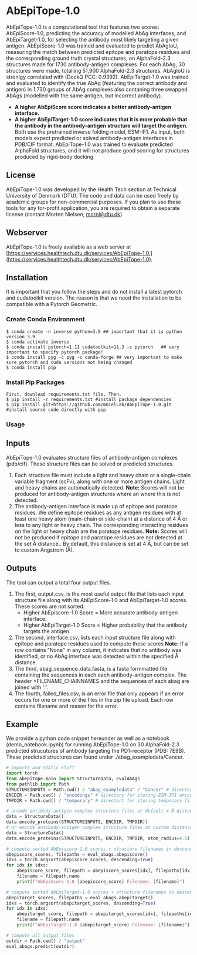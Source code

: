 # AbEpiTope-1.0
AbEpiTope-1.0 is a computational tool that features two scores: AbEpiScore-1.0, predicting the accuracy of modelled AbAg interfaces, and AbEpiTarget-1.0, for selecting the antibody most likely targeting a given antigen. AbEpiScore-1.0 was trained and evaluated to predict AbAgIoU, measuring the match between predicted epitope and paratope residues and the corresponding ground truth crystal structures, on AlphaFold-2.3 structures made for 1730 antibody-antigen complexes. For each AbAg, 30 structures were made, totalling 51,900 AlphaFold-2.3 structures. AbAgIoU is stronlgy correlated with (DockQ PCC: 0.9392). AbEpiTarget-1.0 was trained and evaluated to identify the true AbAg (featuring the correct antibody and antigen) in 1,730 groups of AbAg complexes also contaning three swapped AbAgs (modelled with the same antigen, but incorrect antibody). 
* **A higher AbEpiScore score indicates a better antibody-antigen interface.**
* **A higher AbEpiTarget-1.0 score indicates that it is more probable that the antibody in the antibody-antigen structure will target the antigen.** 
Both use the pretrained inverse folding model, ESM-IF1. As input, both models expect predicted or solved antibody-antigen interfaces in PDB/CIF format. AbEpiTope-1.0 was trained to evaluate predicted AlphaFold structures, and it will not produce good scoring for structures produced by rigid-body docking.
## License
AbEpiTope-1.0 was developed by the Health Tech section at Technical University of Denmark (DTU). The code and data can be used freely by academic groups for non-commercial purposes. If you plan to use these tools for any for-profit application, you are required to obtain a separate license (contact Morten Nielsen, morni@dtu.dk).

## Webserver
AbEpiTope-1.0 is freely available as a web server at [https://services.healthtech.dtu.dk/services/AbEpiTope-1.0.](https://services.healthtech.dtu.dk/services/AbEpiTope-1.0). 

## Installation 
It is important that you follow the steps and do not install a latest pytorch and cudatoolkit version. 
The reason is that we need the installation to be compatible with a Pytorch Geometric.

### Create Conda Environment
```
$ conda create -n inverse python=3.9 ## important that it is python version 3.9
$ conda activate inverse
$ conda install pytorch=1.11 cudatoolkit=11.3 -c pytorch   ## very important to specify pytorch package!
$ conda install pyg -c pyg -c conda-forge ## very important to make sure pytorch and cuda versions not being changed
$ conda install pip
```
### Install Pip Packages 
```
First, download requirements.txt file. Then,
$ pip install -r requirements.txt #install package dependencies
$ pip install git+https://github.com/mnielLab/AbEpiTope-1.0.git #install source code directly with pip
```
### Usage 



## Inputs 
AbEpiTope-1.0 evaluates structure files of antibody-antigen complexes (pdb/cif). These structure files can be solved or predicted structures.
1. Each structure file must include a light and heavy chain or a single-chain variable fragment (scFv), along with one or more antigen chains. Light and heavy chains are automatically detected. **Note:** Scores will not be produced for antibody-antigen structures where an where this is not detected. 
2. The antibody-antigen interface is made up of epitope and paratope residues. We define epitope residues as any antigen residues with at least one heavy atom (main-chain or side-chain) at a distance of 4 Å or less to any light or heavy chain. The corresponding interacting residues on the light or heavy chain are the paratope residues. **Note:** Scores will not be produced if epitope and paratope residues are not detected at the set Å distance.. By default, this distance is set at 4 Å, but can be set to custom Angstrom (Å). 

## Outputs 
The tool can output a total four output files. 
1. The first, output.csv, is the most useful output file that lists each input structure file along with its AbEpiScore-1.0 and AbEpiTarget-1.0 scores.
   These scores are not sorted.
   * Higher AbEpiscore-1.0 Score = More accurate antibody-antigen interface.
   * Higher AbEpiTarget-1.0 Score = Higher probability that the antibody targets the antigen.   
2. The second, interface.csv, lists each input structure file along with epitope and paratope residues used to compute these scores **Note:** If a row contains "None" in any column, it indicates that no antibody was identified, or no AbAg interface was detected within the specified Å distance.
3. The third, abag_sequence_data.fasta, is a fasta formmatted file containing the sequences in each each antibody-antigen complex. The header >FILENAME_CHAINNAMES and the sequences of each abag are joined with ':'.
4. The fourth, failed_files.csv, is an error file that only appears if an error occurs for one or more of the files in the zip file upload. Each row contains filename and reason for the error.

## Example
We provide a python code snippet hereunder as well as a notebook (demo_notebook.ipynb) for running AbEpiTope-1.0 on 30 AlphaFold-2.3 predicted strucutures of antibody targeting the PD1-receptor (PDB: 7E9B).
These predicted structures can found under ./abag_exampledata/Cancer. 

```python
# imports and static stuff
import torch
from abepitope.main import StructureData, EvalAbAgs
from pathlib import Path
STRUCTUREINPUTS = Path.cwd() / "abag_exampledata" / "Cancer" # directory containing PDB or CIF files (can also be a single PDB/CIF file)
ENCDIR = Path.cwd() / "encodings" # directory for storing ESM-IF1 encodings
TMPDIR = Path.cwd() / "temporary" # directort for storing temporary files 

# encode antibody-antigen complex structure files at default 4 Å distance
data = StructureData()
data.encode_proteins(STRUCTUREINPUTS, ENCDIR, TMPDIR))
# or encode antibody-antigen complex structure files at custom distance, such as 4.5 Å distance
data = StructureData()
data.encode_proteins(STRUCTUREINPUTS, ENCDIR, TMPDIR, atom_radius=4.5)

# compute sorted AbEpiscore-1.0 scores + structure filenames in descending order (higher score = better Ab-Ag interface)
abepiscore_scores, filepaths = eval_abags.abepiscore()
idxs = torch.argsort(abepiscore_scores, descending=True)
for idx in idxs:
    abepiscore_score, filepath = abepiscore_scores[idx], filepaths[idx]
    filename = filepath.name
    print(f"AbEpiScore-1.0 {abepiscore_score} Filename: {filename}")

# compute sorted AbEpiTarget-1.0 scores + structure filenames in descending order (higher score = higher antibody target probability) 
abepitarget_scores, filepaths = eval_abags.abepitarget()
idxs = torch.argsort(abepitarget_scores, descending=True)
for idx in idxs:
    abepitarget_score, filepath = abepitarget_scores[idx], filepaths[idx]
    filename = filepath.name
    print(f"AbEpiTarget-1.0 {abepitarget_score} Filename: {filename}")

# compute all output files
outdir = Path.cwd() / "output"
eval_abags.predict(outdir)

```
